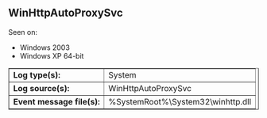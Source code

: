 ## WinHttpAutoProxySvc

Seen on:
* Windows 2003
* Windows XP 64-bit

<table border="1" class="docutils">
  <tbody>
    <tr>
      <td><b>Log type(s):</b></td>
      <td>System</td>
    </tr>
    <tr>
      <td><b>Log source(s):</b></td>
      <td>WinHttpAutoProxySvc</td>
    </tr>
    <tr>
      <td><b>Event message file(s):</b></td>
      <td>%SystemRoot%\System32\winhttp.dll</td>
    </tr>
  </tbody>
</table>

&nbsp;

